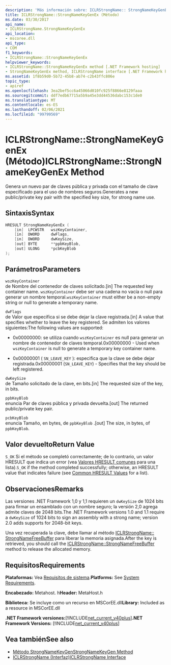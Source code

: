 ```yaml
---
description: 'Más información sobre: ICLRStrongName:: StrongNameKeyGenEx ((método)'
title: ICLRStrongName::StrongNameKeyGenEx (Método)
ms.date: 03/30/2017
api_name:
- ICLRStrongName.StrongNameKeyGenEx
api_location:
- mscoree.dll
api_type:
- COM
f1_keywords:
- ICLRStrongName::StrongNameKeyGenEx
helpviewer_keywords:
- ICLRStrongName::StrongNameKeyGenEx method [.NET Framework hosting]
- StrongNameKeyGenEx method, ICLRStrongName interface [.NET Framework hosting]
ms.assetid: 1f8b59d0-5b72-45b8-ab74-c2b43ffc806e
topic_type:
- apiref
ms.openlocfilehash: 3ea2bef5cc6a45066d010fc925f8866e8129faaa
ms.sourcegitcommit: ddf7edb67715a5b9a45e3dd44536dabc153c1de0
ms.translationtype: MT
ms.contentlocale: es-ES
ms.lasthandoff: 02/06/2021
ms.locfileid: "99799569"
---
```

# <a name="iclrstrongnamestrongnamekeygenex-method"></a><span data-ttu-id="cf482-103">ICLRStrongName::StrongNameKeyGenEx (Método)</span><span class="sxs-lookup"><span data-stu-id="cf482-103">ICLRStrongName::StrongNameKeyGenEx Method</span></span>

<span data-ttu-id="cf482-104">Genera un nuevo par de claves pública y privada con el tamaño de clave especificado para el uso de nombres seguros.</span><span class="sxs-lookup"><span data-stu-id="cf482-104">Generates a new public/private key pair with the specified key size, for strong name use.</span></span>  
  
## <a name="syntax"></a><span data-ttu-id="cf482-105">Sintaxis</span><span class="sxs-lookup"><span data-stu-id="cf482-105">Syntax</span></span>  
  
```cpp  
HRESULT StrongNameKeyGenEx (  
    [in]  LPCWSTR   wszKeyContainer,  
    [in]  DWORD     dwFlags,  
    [in]  DWORD     dwKeySize,  
    [out] BYTE      **ppbKeyBlob,  
    [out] ULONG     *pcbKeyBlob  
);  
```  
  
## <a name="parameters"></a><span data-ttu-id="cf482-106">Parámetros</span><span class="sxs-lookup"><span data-stu-id="cf482-106">Parameters</span></span>  

 `wszKeyContainer`  
 <span data-ttu-id="cf482-107">de Nombre del contenedor de claves solicitado.</span><span class="sxs-lookup"><span data-stu-id="cf482-107">[in] The requested key container name.</span></span> <span data-ttu-id="cf482-108">`wszKeyContainer` debe ser una cadena no vacía o null para generar un nombre temporal.</span><span class="sxs-lookup"><span data-stu-id="cf482-108">`wszKeyContainer` must either be a non-empty string or null to generate a temporary name.</span></span>  
  
 `dwFlags`  
 <span data-ttu-id="cf482-109">de Valor que especifica si se debe dejar la clave registrada.</span><span class="sxs-lookup"><span data-stu-id="cf482-109">[in] A value that specifies whether to leave the key registered.</span></span> <span data-ttu-id="cf482-110">Se admiten los valores siguientes:</span><span class="sxs-lookup"><span data-stu-id="cf482-110">The following values are supported:</span></span>  
  
- <span data-ttu-id="cf482-111">0x00000000: se utiliza cuando `wszKeyContainer` es null para generar un nombre de contenedor de claves temporal.</span><span class="sxs-lookup"><span data-stu-id="cf482-111">0x00000000 - Used when `wszKeyContainer` is null to generate a temporary key container name.</span></span>  
  
- <span data-ttu-id="cf482-112">0x00000001 ( `SN_LEAVE_KEY` ): especifica que la clave se debe dejar registrada.</span><span class="sxs-lookup"><span data-stu-id="cf482-112">0x00000001 (`SN_LEAVE_KEY`) - Specifies that the key should be left registered.</span></span>  
  
 `dwKeySize`  
 <span data-ttu-id="cf482-113">de Tamaño solicitado de la clave, en bits.</span><span class="sxs-lookup"><span data-stu-id="cf482-113">[in] The requested size of the key, in bits.</span></span>  
  
 `ppbKeyBlob`  
 <span data-ttu-id="cf482-114">enuncia Par de claves pública y privada devuelta.</span><span class="sxs-lookup"><span data-stu-id="cf482-114">[out] The returned public/private key pair.</span></span>  
  
 `pcbKeyBlob`  
 <span data-ttu-id="cf482-115">enuncia Tamaño, en bytes, de `ppbKeyBlob` .</span><span class="sxs-lookup"><span data-stu-id="cf482-115">[out] The size, in bytes, of `ppbKeyBlob`.</span></span>  
  
## <a name="return-value"></a><span data-ttu-id="cf482-116">Valor devuelto</span><span class="sxs-lookup"><span data-stu-id="cf482-116">Return Value</span></span>  

 <span data-ttu-id="cf482-117">`S_OK` Si el método se completó correctamente; de lo contrario, un valor HRESULT que indica un error (vea [Valores HRESULT comunes](/windows/win32/seccrypto/common-hresult-values) para una lista).</span><span class="sxs-lookup"><span data-stu-id="cf482-117">`S_OK` if the method completed successfully; otherwise, an HRESULT value that indicates failure (see [Common HRESULT Values](/windows/win32/seccrypto/common-hresult-values) for a list).</span></span>  
  
## <a name="remarks"></a><span data-ttu-id="cf482-118">Observaciones</span><span class="sxs-lookup"><span data-stu-id="cf482-118">Remarks</span></span>  

 <span data-ttu-id="cf482-119">Las versiones .NET Framework 1,0 y 1,1 requieren un `dwKeySize` de 1024 bits para firmar un ensamblado con un nombre seguro; la versión 2,0 agrega admite claves de 2048 bits.</span><span class="sxs-lookup"><span data-stu-id="cf482-119">The .NET Framework versions 1.0 and 1.1 require a `dwKeySize` of 1024 bits to sign an assembly with a strong name; version 2.0 adds supports for 2048-bit keys.</span></span>  
  
 <span data-ttu-id="cf482-120">Una vez recuperada la clave, debe llamar al método [ICLRStrongName:: StrongNameFreeBuffer](iclrstrongname-strongnamefreebuffer-method.md) para liberar la memoria asignada.</span><span class="sxs-lookup"><span data-stu-id="cf482-120">After the key is retrieved, you should call the [ICLRStrongName::StrongNameFreeBuffer](iclrstrongname-strongnamefreebuffer-method.md) method to release the allocated memory.</span></span>  
  
## <a name="requirements"></a><span data-ttu-id="cf482-121">Requisitos</span><span class="sxs-lookup"><span data-stu-id="cf482-121">Requirements</span></span>  

 <span data-ttu-id="cf482-122">**Plataformas:** Vea [Requisitos de sistema](../../get-started/system-requirements.md).</span><span class="sxs-lookup"><span data-stu-id="cf482-122">**Platforms:** See [System Requirements](../../get-started/system-requirements.md).</span></span>  
  
 <span data-ttu-id="cf482-123">**Encabezado:** Metahost. h</span><span class="sxs-lookup"><span data-stu-id="cf482-123">**Header:** MetaHost.h</span></span>  
  
 <span data-ttu-id="cf482-124">**Biblioteca:** Se incluye como un recurso en MSCorEE.dll</span><span class="sxs-lookup"><span data-stu-id="cf482-124">**Library:** Included as a resource in MSCorEE.dll</span></span>  
  
 <span data-ttu-id="cf482-125">**.NET Framework versiones:**[!INCLUDE[net_current_v40plus](../../../../includes/net-current-v40plus-md.md)]</span><span class="sxs-lookup"><span data-stu-id="cf482-125">**.NET Framework Versions:** [!INCLUDE[net_current_v40plus](../../../../includes/net-current-v40plus-md.md)]</span></span>  
  
## <a name="see-also"></a><span data-ttu-id="cf482-126">Vea también</span><span class="sxs-lookup"><span data-stu-id="cf482-126">See also</span></span>

- [<span data-ttu-id="cf482-127">Método StrongNameKeyGen</span><span class="sxs-lookup"><span data-stu-id="cf482-127">StrongNameKeyGen Method</span></span>](iclrstrongname-strongnamekeygen-method.md)
- [<span data-ttu-id="cf482-128">ICLRStrongName (Interfaz)</span><span class="sxs-lookup"><span data-stu-id="cf482-128">ICLRStrongName Interface</span></span>](iclrstrongname-interface.md)
